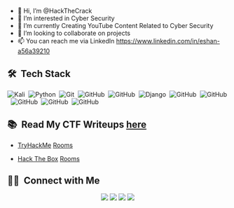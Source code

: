 - 👋 Hi, I’m @HackTheCrack
- 👀 I’m interested in Cyber Security 
- 🎥 I’m currently Creating YouTube Content Related to Cyber Security 
- 🤝 I’m looking to collaborate on projects 
- 📫 You can reach me via LinkedIn https://www.linkedin.com/in/eshan-a56a39210

## 🛠 &nbsp;Tech Stack

![Kali](https://img.shields.io/badge/-Kali-05122A?style=plastic&logo=kali-linux&logoColor=ffffff&logoWidth=20)&nbsp;
![Python](https://img.shields.io/badge/python-3670A0?style=for-the-badge&logo=python&logoColor=ffdd54)&nbsp;
![Git](https://img.shields.io/badge/-Git-05122A?style=plastic&logo=git)&nbsp;
![GitHub](https://img.shields.io/badge/-GitHub-05122A?style=plastic&logo=github)&nbsp;
![GitHub](https://img.shields.io/badge/C-00599C?style=for-the-badge&logo=c&logoColor=white)&nbsp;
![Django](https://img.shields.io/badge/django-%23092E20.svg?style=for-the-badge&logo=django&logoColor=white)&nbsp;
![GitHub](https://img.shields.io/badge/MySQL-00000F?style=for-the-badge&logo=mysql&logoColor=white)&nbsp;
![GitHub](https://img.shields.io/badge/PostgreSQL-316192?style=for-the-badge&logo=postgresql&logoColor=white)&nbsp;
![GitHub](https://img.shields.io/badge/SQLite-07405E?style=for-the-badge&logo=sqlite&logoColor=white)&nbsp;
![GitHub](https://img.shields.io/badge/Powershell-2CA5E0?style=for-the-badge&logo=powershell&logoColor=white)&nbsp;
![GitHub](https://img.shields.io/badge/Linux-FCC624?style=for-the-badge&logo=linux&logoColor=black)&nbsp;

## 📚 &nbsp;Read My CTF Writeups [here](https://nairitya03.github.io/CTF-WriteUps/) 

- [TryHackMe](https://tryhackme.com/) [Rooms](https://nairitya03.github.io/CTF-WriteUps/THM/) 


- [Hack The Box](https://www.hackthebox.eu/) [Rooms](https://nairitya03.github.io/CTF-WriteUps/HTB/) 


## 🤝🏻 &nbsp;Connect with Me

<p align="center"><a href="https://linkedin.com/in/nairityatale"><img src="https://img.shields.io/badge/-Nairitya%20Tale-white?style=plastic&logo=Linkedin&logoColor=blue"/></a>  <a href="https://nairitya03.github.io"><img src="https://img.shields.io/badge/-nairitya03.github.io-white?style=plastic&logo=Google-Chrome&logoColor=0c5026"/></a>  <a href="mailto:talenairitya@gmail.com"><img src="https://img.shields.io/badge/-Gmail-white?style=plastic&logo=gmail&logoColor=red"/></a>  <a href="https://www.instagram.com/_the_fall.en_/"><img src="https://img.shields.io/badge/-_the_fall.en_-white?style=plastic&logo=instagram&logoColor=purple"/></a> </p>

